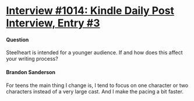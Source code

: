 # [Interview #1014: Kindle Daily Post Interview, Entry #3](https://www.theoryland.com/intvmain.php?i=1014#3)

#### Question

Steelheart is intended for a younger audience. If and how does this affect your writing process?

#### Brandon Sanderson

For teens the main thing I change is, I tend to focus on one character or two characters instead of a very large cast. And I make the pacing a bit faster.

